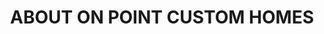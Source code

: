 ---
type: page
layout: about-us
title: 'ABOUT ON POINT CUSTOM HOMES'
url: /about-us
params:
page-status: 'about-us'
pageImage: '/v1552694734/OnPoint%20Custom%20Homes/14-1400x788.jpg'
pageTitle: 'ABOUT ON POINT CUSTOM HOMES'
meta_description: 'On Point Custom Homes is a locally and nationally recognized Houston custom home builder and remodeler with a full-service Design + Build team.'
---